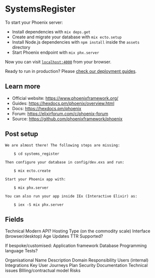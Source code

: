# SystemsRegister

To start your Phoenix server:

  * Install dependencies with `mix deps.get`
  * Create and migrate your database with `mix ecto.setup`
  * Install Node.js dependencies with `npm install` inside the `assets` directory
  * Start Phoenix endpoint with `mix phx.server`

Now you can visit [`localhost:4000`](http://localhost:4000) from your browser.

Ready to run in production? Please [check our deployment guides](https://hexdocs.pm/phoenix/deployment.html).

## Learn more

  * Official website: https://www.phoenixframework.org/
  * Guides: https://hexdocs.pm/phoenix/overview.html
  * Docs: https://hexdocs.pm/phoenix
  * Forum: https://elixirforum.com/c/phoenix-forum
  * Source: https://github.com/phoenixframework/phoenix

## Post setup

```
We are almost there! The following steps are missing:

    $ cd systems_register

Then configure your database in config/dev.exs and run:

    $ mix ecto.create

Start your Phoenix app with:

    $ mix phx.server

You can also run your app inside IEx (Interactive Elixir) as:

    $ iex -S mix phx.server
```

## Fields

Technical
Modern API?
Hosting
Type (on the commodity scale)
Interface (browser/desktop)
Age
Updates
TTR
Supported?

If bespoke/customised:
Application framework
Database
Programming language
Tests?


Organisational
Name
Description
Domain
Responsibility
Users (internal)
Integrations
Key User Journeys
Plan
Security
Documentation
Technical issues
BIlling/contractual model
Risks
